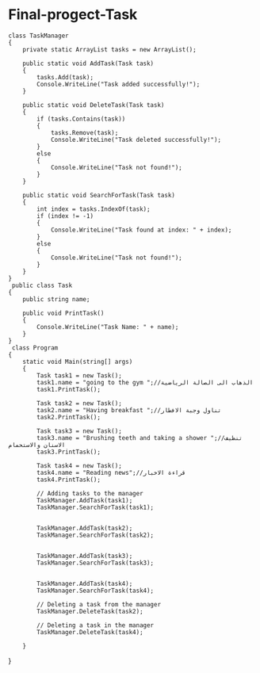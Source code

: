 # Final-progect-Task
    class TaskManager
    {
        private static ArrayList tasks = new ArrayList();

        public static void AddTask(Task task)
        {
            tasks.Add(task);
            Console.WriteLine("Task added successfully!");
        }

        public static void DeleteTask(Task task)
        {
            if (tasks.Contains(task))
            {
                tasks.Remove(task);
                Console.WriteLine("Task deleted successfully!");
            }
            else
            {
                Console.WriteLine("Task not found!");
            }
        }

        public static void SearchForTask(Task task)
        {
            int index = tasks.IndexOf(task);
            if (index != -1)
            {
                Console.WriteLine("Task found at index: " + index);
            }
            else
            {
                Console.WriteLine("Task not found!");
            }
        }
    }
     public class Task
    {
        public string name;

        public void PrintTask()
        {
            Console.WriteLine("Task Name: " + name);
        }
    }
     class Program
    {
        static void Main(string[] args)
        {
            Task task1 = new Task();
            task1.name = "going to the gym ";//الذهاب الى الصالة الرياضية 
            task1.PrintTask();

            Task task2 = new Task();
            task2.name = "Having breakfast ";//تناول وجبة الافطار
            task2.PrintTask();

            Task task3 = new Task();
            task3.name = "Brushing teeth and taking a shower ";//تنظيف الاسنان والاستحمام
            task3.PrintTask();

            Task task4 = new Task();
            task4.name = "Reading news";//قراءة الاخبار
            task4.PrintTask();

            // Adding tasks to the manager
            TaskManager.AddTask(task1);
            TaskManager.SearchForTask(task1);


            TaskManager.AddTask(task2);
            TaskManager.SearchForTask(task2);


            TaskManager.AddTask(task3);
            TaskManager.SearchForTask(task3);


            TaskManager.AddTask(task4);
            TaskManager.SearchForTask(task4);

            // Deleting a task from the manager
            TaskManager.DeleteTask(task2);

            // Deleting a task in the manager
            TaskManager.DeleteTask(task4);

        }
    
}
    
